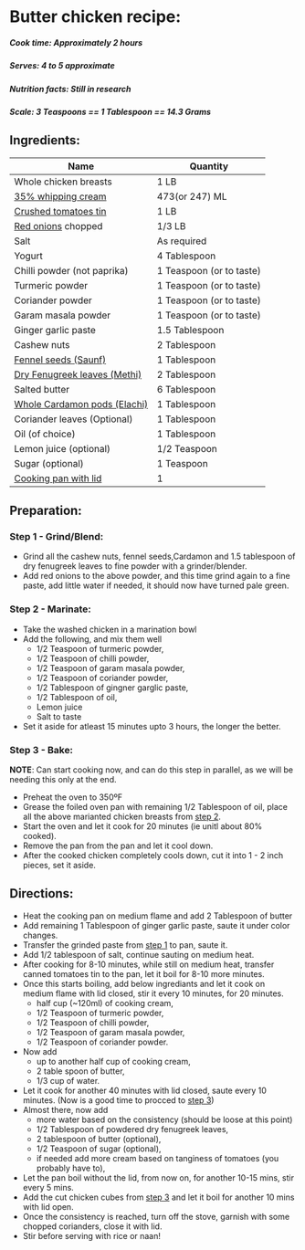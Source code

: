 # Butter chicken recipe:

##### Cook time: Approximately 2 hours
##### Serves: 4 to 5 approximate
##### Nutrition facts: Still in research
##### Scale:  3 Teaspoons	 == 1 Tablespoon	== 14.3 Grams

## Ingredients:
<table>
	<thead>
		<tr>
			<th>Name</th>
			<th>Quantity</th>
		</tr>
	</thead>
	<tbody>
		<tr><td>Whole chicken breasts</td><td>1 LB</td></tr>
		<tr><td><a href="https://www.loblaws.ca/Food/Dairy-and-Eggs/Milk-%26-Cream/Heavy-Cream/Whipping-Cream/p/20773847_EA" rel="nofollow">35% whipping cream</a></td><td>473(or 247) ML</td></tr>
		<tr><td><a href="https://images-na.ssl-images-amazon.com/images/I/513LIh1OlAL.jpg" rel="nofollow">Crushed tomatoes tin</a></td><td>1 LB</td></tr>
		<tr><td><a href="https://images-na.ssl-images-amazon.com/images/I/81UeYuulNjL._SX522_.jpg" rel="nofollow">Red onions</a> chopped</td><td>1/3 LB</td></tr>
		<tr><td>Salt</td><td>As required</td></tr>
		<tr><td>Yogurt</td><td>4 Tablespoon</td></tr>
		<tr><td>Chilli powder (not paprika)</td><td>1 Teaspoon (or to taste)</td></tr>
		<tr><td>Turmeric powder</td><td>1 Teaspoon (or to taste)</td></tr>
		<tr><td>Coriander powder</td><td>1 Teaspoon (or to taste)</td></tr>
		<tr><td>Garam masala powder</td><td>1 Teaspoon (or to taste)</td></tr>
		<tr><td>Ginger garlic paste</td><td>1.5 Tablespoon</td></tr>
		<tr><td>Cashew nuts</td><td>2 Tablespoon</td></tr>
		<tr><td><a href="https://images-na.ssl-images-amazon.com/images/I/91CYy7z26GL._SY679_.jpg" rel="nofollow">Fennel seeds	(Saunf)</a></td><td>1 Tablespoon</td></tr>
		<tr><td><a href="https://www.amazon.ca/Jalpur-Dried-Fenugreek-Leaves-50g/dp/B00PWEZUKE" rel="nofollow">Dry Fenugreek leaves (Methi)</a></td><td>2 Tablespoon</td></tr>
		<tr><td>Salted butter</td><td>6 Tablespoon</td></tr>
		<tr><td><a href="https://static.thespicehouse.com/images/file/281/large_square_Green_Cardamom__Whole_Fancy_Pods__close.jpg" rel="nofollow"> Whole Cardamon pods (Elachi)</a></td><td>1 Tablespoon</td></tr>
		<tr><td>Coriander leaves (Optional)</td><td>1 Tablespoon</td></tr>
		<tr><td>Oil (of choice)</td><td>1 Tablespoon</td></tr>
		<tr><td>Lemon juice (optional)</td><td>1/2 Teaspoon</td></tr><tr><td>Sugar (optional)</td><td>1 Teaspoon</td></tr>
		<tr><td><a href="https://uae.souq.com/ae-en/galaxy-non-stick-cooking-pot-30cms-23062035/i/" rel="nofollow">Cooking pan with lid</a></td><td>1</td></tr>
	</tbody>
</table>

## Preparation:
### <a name="step-1"></a> Step 1 - Grind/Blend: 
* Grind all the cashew nuts, fennel seeds,Cardamon and 1.5 tablespoon of dry fenugreek leaves to fine powder with a grinder/blender.
* Add red onions to the above powder, and this time grind again to a fine paste, add little water if needed, it should now have turned pale green.

### <a name="step-2"></a> Step 2 - Marinate:
* Take the washed chicken in a marination bowl
* Add the following, and mix them well
	* 1/2 Teaspoon of turmeric powder, 
	* 1/2 Teaspoon of chilli powder, 
	* 1/2 Teaspoon of garam masala powder, 
	* 1/2 Teaspoon  of coriander powder, 
	* 1/2 Tablespoon of gingner garglic paste,
	* 1/2 Tablespoon of oil, 
	* Lemon juice
	* Salt to taste
* Set it aside for atleast 15 minutes upto 3 hours, the longer the better.

### <a name="step-3"></a> Step 3 - Bake:
**NOTE**: Can start cooking now, and can do this step in parallel, as we will be needing this only at the end.

* Preheat the oven to 350ºF
* Grease the foiled oven pan with remaining 1/2 Tablespoon of oil, place all the above marianted chicken breasts from [step 2](#step-2).
* Start the oven and let it cook for 20 minutes (ie unitl about 80% cooked).
* Remove the pan from the pan and let it cool down.
* After the cooked chicken completely cools down, cut it into 1 - 2 inch pieces, set it aside. 

## Directions:
* Heat the cooking pan on medium flame and add 2 Tablespoon of butter
* Add remaining 1 Tablespoon of ginger garlic paste, saute it under color changes.
* Transfer the grinded paste from [step 1](#step-1) to pan, saute it. 
* Add 1/2 tablespoon of salt, continue sauting on medium heat.
* After cooking for 8-10 minutes, while still on medium heat, transfer canned tomatoes tin to the pan, let it boil for 8-10 more minutes.
* Once this starts boiling, add below ingrediants and let it cook on medium flame with lid closed, stir it every 10 minutes, for 20 minutes.
	* half cup (~120ml) of cooking cream,
	* 1/2 Teaspoon of turmeric powder, 
	* 1/2 Teaspoon of chilli powder, 
	* 1/2 Teaspoon of garam masala powder, 
	* 1/2 Teaspoon  of coriander powder.
* Now add 
	* up to another half cup of cooking cream, 
	* 2 table spoon of butter, 
	* 1/3 cup of water.
* Let it cook for another 40 minutes with lid closed, saute every 10 minutes. (Now is a good time to procced to [step 3](#step-3))
* Almost there, now add 
	* more water based on the consistency (should be loose at this point)
	* 1/2 Tablespoon of powdered dry fenugreek leaves,
	* 2 tablespoon of butter (optional),
	* 1/2 Teaspoon of sugar (optional),  
	* if needed add more cream based on tanginess of tomatoes (you probably have to), 
* Let the pan boil without the lid, from now on, for another 10-15 mins, stir every 5 mins.
* Add the cut chicken cubes from [step 3](#step-3) and let it boil for another 10 mins with lid open.
* Once the consistency is reached, turn off the stove, garnish with some chopped corianders, close it with lid.
* Stir before serving with rice or naan!

